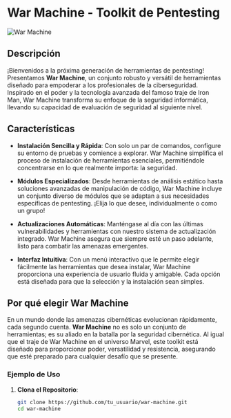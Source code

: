 # War Machine - Toolkit de Pentesting

![War Machine]([https://images.bigbadtoystore.com/images/p/full/2023/08/6644a6cc-4f2f-4a67-a84a-f45753fb5650.jpg](https://images.bigbadtoystore.com/images/p/full/2023/08/6644a6cc-4f2f-4a67-a84a-f45753fb5650.jpg))

## Descripción
¡Bienvenidos a la próxima generación de herramientas de pentesting! Presentamos **War Machine**, un conjunto robusto y versátil de herramientas diseñado para empoderar a los profesionales de la ciberseguridad. Inspirado en el poder y la tecnología avanzada del famoso traje de Iron Man, War Machine transforma su enfoque de la seguridad informática, llevando su capacidad de evaluación de seguridad al siguiente nivel.

## Características
- **Instalación Sencilla y Rápida**: Con solo un par de comandos, configure su entorno de pruebas y comience a explorar. War Machine simplifica el proceso de instalación de herramientas esenciales, permitiéndole concentrarse en lo que realmente importa: la seguridad.
  
- **Módulos Especializados**: Desde herramientas de análisis estático hasta soluciones avanzadas de manipulación de código, War Machine incluye un conjunto diverso de módulos que se adaptan a sus necesidades específicas de pentesting. ¡Elija lo que desee, individualmente o como un grupo!

- **Actualizaciones Automáticas**: Manténgase al día con las últimas vulnerabilidades y herramientas con nuestro sistema de actualización integrado. War Machine asegura que siempre esté un paso adelante, listo para combatir las amenazas emergentes.

- **Interfaz Intuitiva**: Con un menú interactivo que le permite elegir fácilmente las herramientas que desea instalar, War Machine proporciona una experiencia de usuario fluida y amigable. Cada opción está diseñada para que la selección y la instalación sean simples.

## Por qué elegir War Machine
En un mundo donde las amenazas cibernéticas evolucionan rápidamente, cada segundo cuenta. **War Machine** no es solo un conjunto de herramientas; es su aliado en la batalla por la seguridad cibernética. Al igual que el traje de War Machine en el universo Marvel, este toolkit está diseñado para proporcionar poder, versatilidad y resistencia, asegurando que esté preparado para cualquier desafío que se presente.

### Ejemplo de Uso
1. **Clona el Repositorio**:
   ```bash
   git clone https://github.com/tu_usuario/war-machine.git
   cd war-machine


